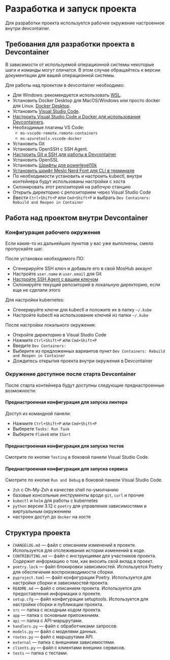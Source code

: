 # Разработка и запуск проекта

Для разработки проекта используется рабочее окружение настроенное внутри devcontainer.

## Требования для разработки проекта в Devcontainer

В зависимости от используемой операционной системы некоторые шаги и команды могут оличатся. В этом случае обращайтесь к версии документации для вашей операционной системы.

Для работы над проектом в devcontainer необходимо:

- Для Windows: рекомендуется использовать [WSL](https://virgo.ftc.ru/pages/viewpage.action?pageId=1084887269).
- Установить Docker Desktop для MacOS/Windows или просто docker для Linux. [Docker Desktop](https://www.docker.com/products/docker-desktop/).
- Установить [Visual Studio Code](https://code.visualstudio.com/download).
-  [Настроить Visual Studio Code и Docker для использования Devcontainers](https://code.visualstudio.com/docs/devcontainers/containers#_getting-started).
  - Необходимые плагины VS Code:
    - `ms-vscode-remote.remote-containers`
    - `ms-azuretools.vscode-docker`
- Установить Git
- Установить OpenSSH с SSH Agent.
- [Настроить Git и SSH для работы в Devcontainer](https://code.visualstudio.com/remote/advancedcontainers/sharing-git-credentials)
- Установить OpenSSL
- Установить [Шрифты для powerlevel10k](https://github.com/romkatv/powerlevel10k?tab=readme-ov-file#fonts)
- [Установить шрифт Meslo Nerd Font для CLI в терминале](https://github.com/romkatv/powerlevel10k?tab=readme-ov-file#fonts)
- По необходимости установить и настроить kubectl, внутри контейнера будут использованы настройки с хоста
- Склонировать этот репозиторий на рабочую станцию
- Открыть директорию с репозиторием через Visual Studio Code
- Ввести `Ctrl+Shift+P` или `Cmd+Shift+P` и выбрать `Dev Containers: Rebuild and Reopen in Container`

## Работа над проектом внутри Devcontainer

### Конфигурация рабочего окружения

Если какие-то из дальнейших пунктов у вас уже выполнены, смело пропускайте шаг.

После установки необходимого ПО:
- Сгенерируйте SSH ключ и добавьте его в свой MosHub аккаунт
- Настройте `user.name` и `user.email` для Git
- [Настройте SSH Agent c вашим ключом](https://code.visualstudio.com/remote/advancedcontainers/sharing-git-credentials)
- Склонируйте текущий репозиторий в локальную директорию, если еще не сделали этого

Для настройки kubernetes:
- Сгенерируйте ключи для kubectl и положите их в папку `~/.kube`
- Настройте kubectl на использование ключей из папки `~/.kube`

После настройки локального окружения:
- Откройте директорию в Visual Studio Code
- Нажмите `Ctrl+Shift+P` или `Cmd+Shift+P`
- Введите `Dev Containers:`
- Выберите из предложенных вариантов пункт `Dev Containers: Rebuild and Reopen in Container`
- Дождитесь открытия проекта внутри окружения в Devcontainer

### Окружение доступное после старта Devcontainer

После старта контейнера будут доступны следующие преднастроенные возможности:

#### Преднастроенная конфигурация для запуска линтера

  Доступ из командной панели:

  - Нажмите `Ctrl+Shift+P` или `Cmd+Shift+P`
  - Выберете `Tasks: Run Task`
  - Выберете `Flake8` или `ISort`

#### Преднастроенная конфигурация для запуска тестов

Смотрите по кнопке `Testing` в боковой панели Visual Studio Code.

#### Преднастроенная конфигурация для запуска сервиса

  Смотрите по кнопке `Run and Debug` в боковой панели Visual Studio Code.

- `Zsh` с Oh-My-Zsh в качестве shell по-умолчанию
- базовые консольные инструменты вроде `git`, `curl` и прочие
- `kubectl` и `helm` для работы с kubernetes
- `python` версии 3.12 с `poetry` для управления зависимостями и виртуальным окружением
- настроен доступ до `docker` на хосте

## Структура проекта

- `CHANGELOG.md` — файл с описанием изменений в проекте. Используется для отслеживания истории изменений в коде.
- `CONTRIBUTING.md` — файл с инструкциями для участников проекта. Содержит информацию о том, как вносить свой вклад в проект.
- `poetry.lock` — файл блокировки зависимостей. Используется Poetry для обеспечения воспроизводимости сборки.
- `pyproject.toml` — файл конфигурации Poetry. Используется для настройки сборки и зависимостей проекта.
- `README.md` — файл с описанием проекта. Используется для предоставления информации о проекте.
- `setup.cfg` — файл конфигурации setuptools. Используется для настройки сборки и публикации проекта.
- `src` — папка с исходным кодом проекта.
- `app` — папка с основным приложением.
- `api` — папка с API-маршрутами.
- `handlers.py` — файл с обработчиками запросов.
- `models.py` — файл с моделями данных.
- `routes.py` — файл с маршрутами API.
- `external` — папка с внешними зависимостями.
- `clients.py` — файл с клиентами внешних сервисов.
- `tests` — папка с тестами.
